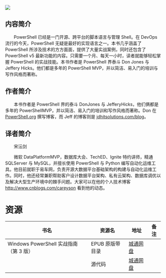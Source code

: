 ![](http://img3m3.ddimg.cn/41/17/25194353-1_u_3.jpg)

## 内容简介

　　PowerShell 已经是一门开源、跨平台的脚本语言与管理 Shell。在 DevOps 流行的今天，PowerShell 无疑是最好的实现语言之一。本书几乎涵盖了 PowerShell 所涉及技术的方方面面，提供了大量实战案例，同时还包含了 PowerShell v5 最新功能的内容。只需要一个月、每天一小时，读者就能够轻松掌握 PowerShell 的实战技能。本书作者是 PowerShell 界泰斗 Don Jones 与 Jeffery Hicks。他们都是多年的 PowerShell MVP，并以简洁、易入门的培训与写作风格而著称。

## 作者简介

　　本书作者是 PowerShell 界的泰斗 DonJones 与 JefferyHicks，他们俩都是多年的 PowerShellMVP，并以简洁、易入门的培训和写作风格而著称。Don 在 [PowerShell.org](//PowerShell.org) 撰写博客，而 Jeff 的博客则是 [jdhitsolutions.com/blog](//jdhitsolutions.com/blog)。

## 译者简介

　　宋沄剑

　　微软 DataPlatformMVP，数据库大会、TechED、Ignite 特约讲师，精通 SQLServer 与 MySQL，并擅长使用 PowerShell 与 Python 编写自动化运维工具。他目前就职于易车网，负责开源大数据平台基础架构的构建与自动化运维工作。同时，他还经常兼职帮助客户设计数据平台架构、私有云架构、数据库调优以及解决大型生产环境中的棘手问题。大家可以在他的个人技术博客 http://www.cnblogs.com/careyson 看到他的动态。

# 资源

|书名|资源名|地址|备注|
|---|---|---|---|
|Windows PowerShell 实战指南（第 3 版）|EPUB 原版带目录|[城通网盘](https://u11215426.pipipan.com/fs/11215426-391026299)||
||源代码|[城通网盘](https://u11215426.pipipan.com/fs/11215426-391026792)||
